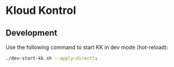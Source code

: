# Kloud Kontrol

## Development

Use the following command to start KK in dev mode (hot-reload):

```bash
./dev-start-kk.sh --apply-directly
```
